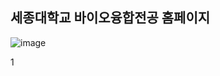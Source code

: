## 세종대학교 바이오융합전공 홈페이지

![image](https://github.com/user-attachments/assets/fdd66cc3-a936-440d-bac3-2ebd96c1920c)

1
